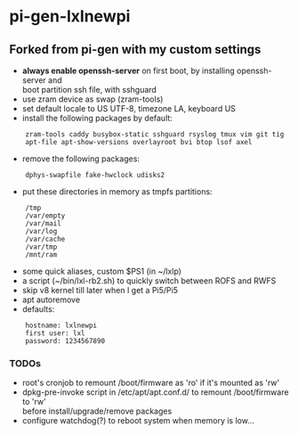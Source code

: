# pi-gen-lxlnewpi

## Forked from pi-gen with my custom settings

* **always enable openssh-server** on first boot, by installing openssh-server and \
  boot partition ssh file, with sshguard
* use zram device as swap (zram-tools)
* set default locale to US UTF-8, timezone LA, keyboard US
* install the following packages by default:
```
	zram-tools caddy busybox-static sshguard rsyslog tmux vim git tig
	apt-file apt-show-versions overlayroot bvi btop lsof axel
```
* remove the following packages:
```
	dphys-swapfile fake-hwclock udisks2 
```
* put these directories in memory as tmpfs partitions:
```
	/tmp            
	/var/empty      
	/var/mail       
	/var/log        
	/var/cache      
	/var/tmp        
	/mnt/ram   
```
* some quick aliases, custom $PS1 (in \~/lxlp)
* a script (\~/bin/lxl-rb2.sh) to quickly switch between ROFS and RWFS
* skip v8 kernel till later when I get a Pi5/Pi5
* apt autoremove
* defaults:
```
	hostname: lxlnewpi
	first user: lxl
	password: 1234567890
```

### TODOs
* root's cronjob to remount /boot/firmware as 'ro' if it's mounted as 'rw'
* dpkg-pre-invoke script in /etc/apt/apt.conf.d/ to remount /boot/firmware to 'rw' \
  before install/upgrade/remove packages
* configure watchdog(?) to reboot system when memory is low... 

